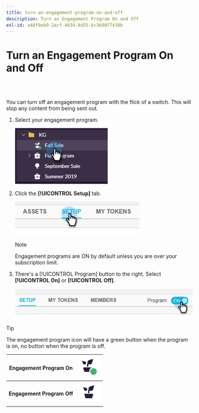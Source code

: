 ```yaml
---
title: turn-an-engagement-program-on-and-off
description: Turn an Engagement Program On and Off
exl-id: a48f9eb9-2acf-4634-8d55-bc3698f7438b
---
```

# Turn an Engagement Program On and Off

<br>&nbsp;

You can turn off an engagement program with the flick of a switch. This will stop any content from being sent out.

1. Select your engagement program.

   ![Image One](/help/sky/assets/engagement-programs/turn-an-engagement-program-on-and-off/turn-an-engagement-program-on-and-off-1.png)

1. Click the **[!UICONTROL Setup]** tab.

   ![Image Two](/help/sky/assets/engagement-programs/turn-an-engagement-program-on-and-off/turn-an-engagement-program-on-and-off-2.png)

   >[!NOTE]
   >
   >Engagement programs are ON by default unless you are over your subscription limit.

1. There's a [!UICONTROL Program] button to the right. Select **[!UICONTROL On]** or **[!UICONTROL Off]**.

   ![Image Three](/help/sky/assets/engagement-programs/turn-an-engagement-program-on-and-off/turn-an-engagement-program-on-and-off-3.png)

>[!TIP]
>
>The engagement program icon will have a green button when the program is on, no button when the program is off.

| **Engagement Program On** | ![Image On](/help/sky/assets/engagement-programs/turn-an-engagement-program-on-and-off/turn-an-engagement-program-on-and-off-on.png)|
| --- | --- |
| **Engagement Program Off** | ![Image Off](/help/sky/assets/engagement-programs/turn-an-engagement-program-on-and-off/turn-an-engagement-program-on-and-off-off.png) |
